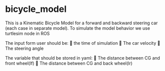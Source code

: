 # bicycle_model
This is a Kinematic Bicycle Model for a forward and backward steering car (each case in separate
model).
To simulate the model behavior we use turtlesim node in ROS

The input form user should be:
 the time of simulation
 The car velocity
 The steering angle

The variable that should be stored in yaml:
 The distance between CG and front wheel(lf)
 The distance between CG and back wheel(lr)
